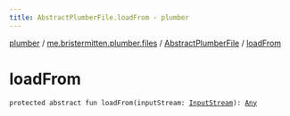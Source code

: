```yaml
---
title: AbstractPlumberFile.loadFrom - plumber
---
```


[plumber](../../index.html) / [me.bristermitten.plumber.files](../index.html) / [AbstractPlumberFile](index.html) / [loadFrom](./load-from.html)

# loadFrom

`protected abstract fun loadFrom(inputStream: `[`InputStream`](https://docs.oracle.com/javase/6/docs/api/java/io/InputStream.html)`): `[`Any`](https://kotlinlang.org/api/latest/jvm/stdlib/kotlin/-any/index.html)